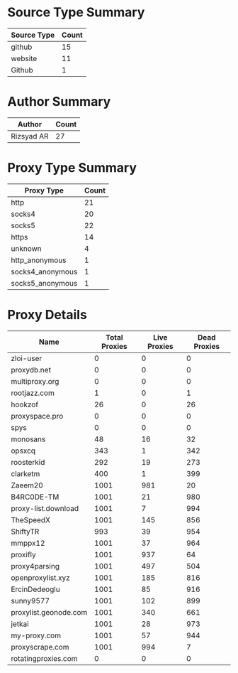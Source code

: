 # Source Type Summary

| Source Type | Count |
|-------------|-------|
| github | 15 |
| website | 11 |
| Github | 1 |


# Author Summary

| Author | Count |
|--------|-------|
| Rizsyad AR | 27 |


# Proxy Type Summary

| Proxy Type | Count |
|------------|-------|
| http | 21 |
| socks4 | 20 |
| socks5 | 22 |
| https | 14 |
| unknown | 4 |
| http_anonymous | 1 |
| socks4_anonymous | 1 |
| socks5_anonymous | 1 |


# Proxy Details

| Name | Total Proxies | Live Proxies | Dead Proxies |
|------|---------------|--------------|---------------|
| zloi-user | 0 | 0 | 0 |
| proxydb.net | 0 | 0 | 0 |
| multiproxy.org | 0 | 0 | 0 |
| rootjazz.com | 1 | 0 | 1 |
| hookzof | 26 | 0 | 26 |
| proxyspace.pro | 0 | 0 | 0 |
| spys | 0 | 0 | 0 |
| monosans | 48 | 16 | 32 |
| opsxcq | 343 | 1 | 342 |
| roosterkid | 292 | 19 | 273 |
| clarketm | 400 | 1 | 399 |
| Zaeem20 | 1001 | 981 | 20 |
| B4RC0DE-TM | 1001 | 21 | 980 |
| proxy-list.download | 1001 | 7 | 994 |
| TheSpeedX | 1001 | 145 | 856 |
| ShiftyTR | 993 | 39 | 954 |
| mmppx12 | 1001 | 37 | 964 |
| proxifly | 1001 | 937 | 64 |
| proxy4parsing | 1001 | 497 | 504 |
| openproxylist.xyz | 1001 | 185 | 816 |
| ErcinDedeoglu | 1001 | 85 | 916 |
| sunny9577 | 1001 | 102 | 899 |
| proxylist.geonode.com | 1001 | 340 | 661 |
| jetkai | 1001 | 28 | 973 |
| my-proxy.com | 1001 | 57 | 944 |
| proxyscrape.com | 1001 | 994 | 7 |
| rotatingproxies.com | 0 | 0 | 0 |
